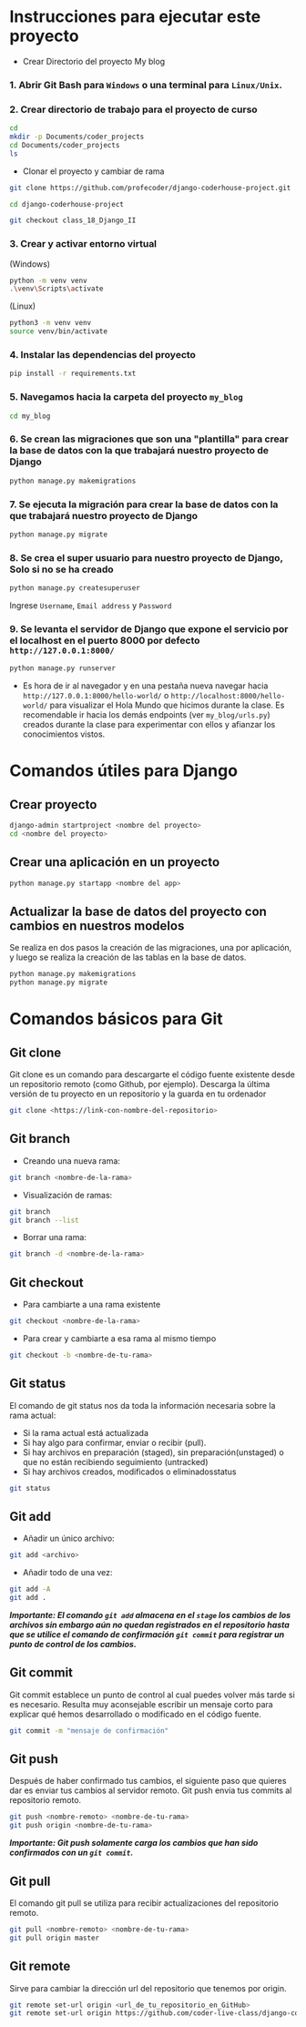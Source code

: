 # Instrucciones para ejecutar este proyecto

- Crear Directorio del proyecto My blog

### 1. Abrir Git Bash para `Windows` o una terminal para `Linux/Unix`.

### 2. Crear directorio de trabajo para el proyecto de curso 
```bash
cd
mkdir -p Documents/coder_projects
cd Documents/coder_projects
ls 
```

- Clonar el proyecto y cambiar de rama
```bash
git clone https://github.com/profecoder/django-coderhouse-project.git

cd django-coderhouse-project

git checkout class_18_Django_II
```

### 3. Crear y activar entorno virtual
(Windows)
```bash
python -m venv venv
.\venv\Scripts\activate
```

(Linux)
```bash
python3 -m venv venv
source venv/bin/activate
```

### 4. Instalar las dependencias del proyecto
```bash
pip install -r requirements.txt
```

### 5. Navegamos hacia la carpeta del proyecto `my_blog`
```bash
cd my_blog
```

### 6. Se crean las migraciones que son una "plantilla" para crear la base de datos con la que trabajará nuestro proyecto de Django
```bash
python manage.py makemigrations
```

### 7. Se ejecuta la migración para crear la base de datos con la que trabajará nuestro proyecto de Django
```bash
python manage.py migrate
```

### 8. Se crea el super usuario para nuestro proyecto de Django, **Solo si no se ha creado**
```bash
python manage.py createsuperuser
```
Ingrese `Username`, `Email address` y `Password` 

### 9. Se levanta el servidor de Django que expone el servicio por el localhost en el puerto 8000 por defecto `http://127.0.0.1:8000/`
```bash
python manage.py runserver
```

- Es hora de ir al navegador y en una pestaña nueva navegar hacia `http://127.0.0.1:8000/hello-world/` o `http://localhost:8000/hello-world/` para visualizar el Hola Mundo que hicimos durante la clase. Es recomendable ir hacia los demás endpoints (ver `my_blog/urls.py`) creados durante la clase para experimentar con ellos y afianzar los conocimientos vistos. 


# Comandos útiles para Django

## Crear proyecto
```bash
django-admin startproject <nombre del proyecto>
cd <nombre del proyecto>
```
## Crear una aplicación en un proyecto
```bash
python manage.py startapp <nombre del app>
```
## Actualizar la base de datos del proyecto con cambios en nuestros modelos
Se realiza en dos pasos la creación de las migraciones, una por aplicación, y luego se realiza la creación de las tablas en la base de datos.
```bash
python manage.py makemigrations
python manage.py migrate
```
# Comandos básicos para Git

## Git clone
Git clone es un comando para descargarte el código fuente existente desde un repositorio remoto (como Github, por ejemplo). Descarga la última versión de tu proyecto en un repositorio y la guarda en tu ordenador
```bash
git clone <https://link-con-nombre-del-repositorio>
```

## Git branch
- Creando una nueva rama:
```bash
git branch <nombre-de-la-rama>

```
- Visualización de ramas:
```bash
git branch
git branch --list
```
- Borrar una rama:
```bash
git branch -d <nombre-de-la-rama>
```

## Git checkout
- Para cambiarte a una rama existente
```bash
git checkout <nombre-de-la-rama>
```
- Para crear y cambiarte a esa rama al mismo tiempo
```bash
git checkout -b <nombre-de-tu-rama>

```

## Git status
El comando de git status nos da toda la información necesaria sobre la rama actual:
- Si la rama actual está actualizada
- Si hay algo para confirmar, enviar o recibir (pull).
- Si hay archivos en preparación (staged), sin preparación(unstaged) o que no están recibiendo seguimiento (untracked)
- Si hay archivos creados, modificados o eliminadosstatus
```bash
git status
```

## Git add
- Añadir un único archivo:
```bash
git add <archivo>
```

- Añadir todo de una vez:
```bash
git add -A
git add .
```
***Importante: El comando ``git add`` almacena en el ``stage`` los cambios de los archivos sin embargo aún no quedan registrados en el repositorio hasta que se utilice el comando de confirmación ``git commit`` para registrar un punto de control de los cambios.***

## Git commit
Git commit establece un punto de control al cual puedes volver más tarde si es necesario.
Resulta muy aconsejable escribir un mensaje corto para explicar qué hemos desarrollado o modificado en el código fuente.

```bash
git commit -m "mensaje de confirmación"
```

## Git push
Después de haber confirmado tus cambios, el siguiente paso que quieres dar es enviar tus cambios al servidor remoto. Git push envía tus commits al repositorio remoto.
```bash
git push <nombre-remoto> <nombre-de-tu-rama>
git push origin <nombre-de-tu-rama>
```
***Importante: Git push solamente carga los cambios que han sido confirmados con un ``git commit``.***

## Git pull
El comando git pull se utiliza para recibir actualizaciones del repositorio remoto.
```bash
git pull <nombre-remoto> <nombre-de-tu-rama>
git pull origin master
```
## Git remote
Sirve para cambiar la dirección url del repositorio que tenemos por origin.
```bash
git remote set-url origin <url_de_tu_repositorio_en_GitHub>
git remote set-url origin https://github.com/coder-live-class/django-coderhouse-project.git
```
